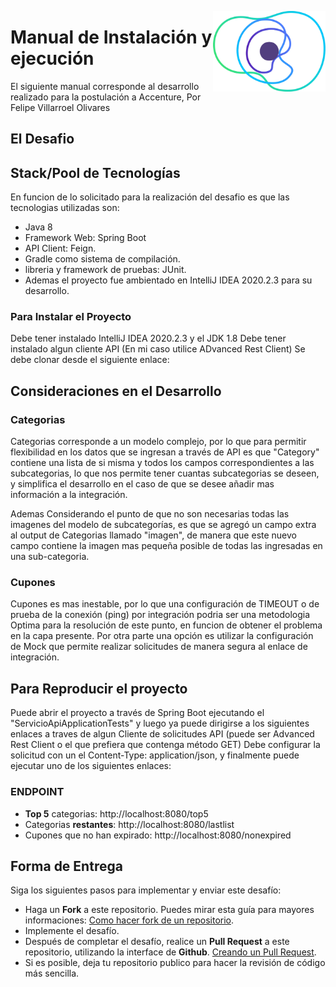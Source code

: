 <a href="https://concrete.com.br/"><img src=".github/concrete_symbol.png" width="180px" align="right" /></a>

# Manual de Instalación y ejecución

El siguiente manual corresponde al desarrollo realizado para la postulación a Accenture, Por Felipe Villarroel Olivares

## El Desafio

## Stack/Pool de Tecnologías
En funcion de lo solicitado para la realización del desafio es que las tecnologias utilizadas son:
- Java 8
- Framework Web: Spring Boot
- API Client: Feign.
- Gradle como sistema de compilación.
- libreria y framework de pruebas: JUnit.
- Ademas el proyecto fue ambientado en IntelliJ IDEA 2020.2.3 para su desarrollo.

### Para Instalar el Proyecto

Debe tener instalado IntelliJ IDEA 2020.2.3 y el JDK 1.8
Debe tener instalado algun cliente API (En mi caso utilice ADvanced Rest Client)
Se debe clonar desde el siguiente enlace:

## Consideraciones en el Desarrollo

### Categorias
Categorias corresponde a un modelo complejo, por lo que  para permitir flexibilidad en los datos que se ingresan a través de API es que "Category" contiene una lista de si misma y todos los campos correspondientes a las subcategorias, lo que nos permite tener cuantas subcategorias se deseen, y simplifica el desarrollo en el caso de que se desee añadir mas información a la integración.

Ademas Considerando el punto de que no son necesarias todas las imagenes del modelo de subcategorías, es que se agregó un campo extra al output de Categorias llamado "imagen", de manera que este nuevo campo contiene la imagen mas pequeña posible de todas las ingresadas en una sub-categoria.

### Cupones
Cupones es mas inestable, por lo que una configuración de TIMEOUT o de prueba de la conexión (ping) por integración podria ser una metodologia Optima para la resolución de este punto, en funcion de obtener el problema en la capa presente. Por otra parte una opción es utilizar la configuración de Mock que permite realizar solicitudes de manera segura al enlace de integración.

## Para Reproducir el proyecto
Puede abrir el proyecto a través de Spring Boot ejecutando el "ServicioApiApplicationTests" y luego ya puede dirigirse a los siguientes enlaces a traves de algun Cliente de solicitudes API (puede ser Advanced Rest Client o el que prefiera que contenga método GET)
Debe configurar la solicitud con un el Content-Type: application/json, y finalmente puede ejecutar uno de los siguientes enlaces:
### ENDPOINT
- **Top 5** categorias: http://localhost:8080/top5
- Categorias **restantes**: http://localhost:8080/lastlist
- Cupones que no han expirado: http://localhost:8080/nonexpired

## Forma de Entrega
Siga los siguientes pasos para implementar y enviar este desafío:
- Haga un **Fork** a este repositorio. Puedes mirar esta guía para mayores informaciones: [Como hacer fork de un repositorio](https://help.github.com/en/articles/fork-a-repo).
- Implemente el desafío.
- Después de completar el desafío, realice un **Pull Request** a este repositorio, utilizando la interface de **Github**. [Creando un Pull Request](https://help.github.com/en/articles/creating-a-pull-request-from-a-fork).
- Si es posible, deja tu repositorio publico para hacer la revisión de código más sencilla.
